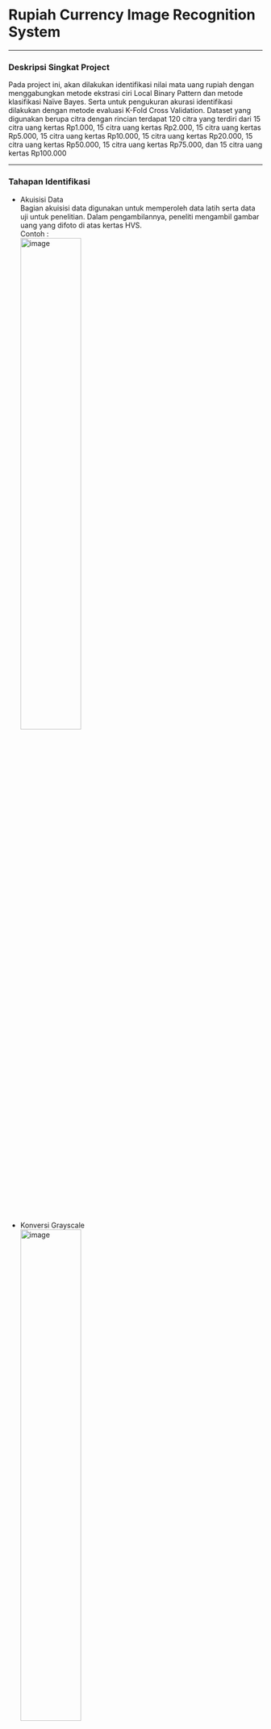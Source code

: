 # Rupiah Currency Image Recognition System

<div id="deskripsi">
  <hr>
  <h3>Deskripsi Singkat Project</h3>
  Pada project ini, akan dilakukan identifikasi nilai mata uang rupiah dengan menggabungkan metode ekstrasi ciri 
  Local Binary Pattern dan metode klasifikasi Naïve Bayes. Serta untuk pengukuran akurasi identifikasi dilakukan dengan metode evaluasi K-Fold Cross Validation. 
  Dataset yang digunakan berupa citra dengan rincian terdapat 120 citra yang terdiri dari 15 citra uang kertas Rp1.000, 15 citra uang kertas Rp2.000, 15 citra uang kertas Rp5.000, 15 citra uang kertas Rp10.000, 15 citra uang kertas Rp20.000, 15 citra uang kertas Rp50.000, 15 citra uang kertas Rp75.000, dan 15 citra uang kertas Rp100.000
</div>

<div id="tahapan">
  <hr>
  <h3>Tahapan Identifikasi</h3>
  <ul>
  <li>
    Akuisisi Data <br>
    Bagian akuisisi data digunakan untuk memperoleh data latih serta data uji untuk penelitian. Dalam 
    pengambilannya, peneliti mengambil gambar uang yang difoto di atas kertas HVS. <br>
    Contoh : <br>
    <img width="50%" alt="image" src="https://user-images.githubusercontent.com/96558726/184837924-1ef0b3fc-b774-47da-ab13-7ec399e42fd3.jpg"> <br>
  </li>
  <li>
    Konversi Grayscale <br>
    <img width="50%" alt="image" src="https://user-images.githubusercontent.com/96558726/184836354-4a7a5b5a-8d4c-42d8-9cc7-e0c3cbe4c6cf.png"> <br>
    Pada bagian ini, citra dikonversi kedalam mode grayscale yang bertujuan untuk memenuhi syarat citra agar dapat
    dilakukan ekstrasi ciri.
  </li>
  <li>
    Ekstrasi Ciri <br>
    Metode ekstrasi ciri yang digunakan pada penelitian ini adalah Local Binary Pattern (LBP). Terdapat beberapa 
    tahapan dalam penggunaan LBP, yaitu sebagai berikut. <br>
    1. Lakukan inisialisasi terhadap (x, y) dan varibel nilai yang berguna sebagai penampung nilai yang nantinya 
    menggantikan nilai piksel tengah. <br>
    2. Menggunakan kondisi x > 0 dan x < lebar citra dikurang 1 dan y > 0 dan y < tinggi citra dikurang 1.
    3. Apabila kondisi tersebut terpenuhi maka ambil nilai piksel tengah ic dan piksel ketetanggaan dari i7 
    sampai i0. <br>
    4. Lakukan perbandingan nilai piksel tengah ic dengan piksel ketetanggaan, apabila nilai ic >= piksel 
    ketetanggaan maka dilakukan penjumlahan pada variabel nilai sesuai dengan bobot masing-masing piksel 
    ketetanggaan. <br>
    5. Ubah semua nilai warna pada piksel (x,y) dengan value pada variabel nilai. <br>
    6. Lakukan penjumlahan nilai y dan memproses piksel selanjutnya. Setelah semua piksel diproses maka 
    akan terbentuk citra hasil LBP. <br>
  </li>
  <li>
    Klasifikasi <br>
    Metode klasifikasi yang digunakan pada penelitian ini adalah Naïve Bayes. Terdapat beberapa tahapan dalam 
    penggunaan Naïve Bayes, yaitu sebagai berikut. <br>
    1. Mencari probabilitas setiap atribut terhadap kelas <br>
    2. Menetapkan data sampel yang inigin diuji kelasnya ke dalam variabel, misal X <br>
    3. Menetapkan hipotests bahwa X adalah data dengan kelas label tertentu kedalma variabel, misal Y <br>
    4. Cari prior yaitu peluang dari hipotesis Y <br>
    5. Cari evidence yaitu peluang data sampel yang diamati <br>
    6. Cari likelihood yaitu peluang data sampel X, bila diasumsikan bahwa hipotesis Y benar <br>
    7. Untuk klasifikasi, cari posterior dengan nilai terbesar yang didapat dari perhitumgan likelihood dikali 
    prior dibagi evidence <br>
  </li>
  <li>
    Evaluasi <br>
    Setelah citra diekstrasi dan diklasifikasi, maka pada tahap ini dilakukan perhitungan akurasi pengujian 
    menggunakan K-Fold Cross Validation.
  </li>
  </ul>
</div>

<div id="tampilan">
  <hr>
  <h3>Screenshoot tampilan GUI aplikasi</h3>
  Halaman menu home <br>
  <img width="400" alt="image" src="https://user-images.githubusercontent.com/96558726/184838647-2952a804-46db-4d01-831f-a705500bff05.png"> <br>
  Input directory image yang ingin di klasifikasi <br>
  <img width="395" alt="image" src="https://user-images.githubusercontent.com/96558726/184838800-0ef2c0c1-8c61-41cc-8d5b-b80f75ee2308.png"><br>
  Hasil kalsifikasi <br>
  <img width="398" alt="image" src="https://user-images.githubusercontent.com/96558726/184838886-2723d9ea-379a-479e-9b0f-ba185d24d84e.png"><br>
  Halaman menu dataset <br>
  <img width="400" alt="image" src="https://user-images.githubusercontent.com/96558726/184839009-9f59a895-c6e3-4246-9d42-4e86ca03d640.png"><br>
  Halaman menu plot <br>
  <img width="404" alt="image" src="https://user-images.githubusercontent.com/96558726/184839121-1a7b9082-13b2-4505-9f47-f2a405505e03.png"><br>
</div>
